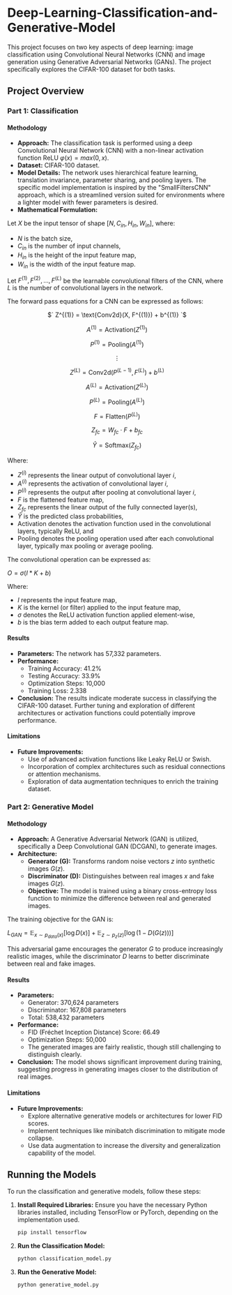 # Deep-Learning-Classification-and-Generative-Model

This project focuses on two key aspects of deep learning: image classification using Convolutional Neural Networks (CNN) and image generation using Generative Adversarial Networks (GANs). The project specifically explores the CIFAR-100 dataset for both tasks.

## Project Overview

### Part 1: Classification

#### Methodology
- **Approach:** The classification task is performed using a deep Convolutional Neural Network (CNN) with a non-linear activation function ReLU $`φ(x) = max(0, x)`$.
- **Dataset:** CIFAR-100 dataset.
- **Model Details:** The network uses hierarchical feature learning, translation invariance, parameter sharing, and pooling layers. The specific model implementation is inspired by the "SmallFiltersCNN" approach, which is a streamlined version suited for environments where a lighter model with fewer parameters is desired.
- **Mathematical Formulation:**

Let $`X`$ be the input tensor of shape $`[N, C_{in}, H_{in}, W_{in}]`$, where:
- $`N`$ is the batch size,
- $`C_{in}`$ is the number of input channels,
- $`H_{in}`$ is the height of the input feature map,
- $`W_{in}`$ is the width of the input feature map.

Let $`F^{(1)}, F^{(2)}, \dots, F^{(L)}`$ be the learnable convolutional filters of the CNN, where $`L`$ is the number of convolutional layers in the network.

The forward pass equations for a CNN can be expressed as follows:
<div align="center">
$`
Z^{(1)} = \text{Conv2d}(X, F^{(1)}) + b^{(1)}
`$

$`
A^{(1)} = \text{Activation}(Z^{(1)})
`$

$`
P^{(1)} = \text{Pooling}(A^{(1)})
`$

$`
\vdots
`$

$`
Z^{(L)} = \text{Conv2d}(P^{(L-1)}, F^{(L)}) + b^{(L)}
`$

$`
A^{(L)} = \text{Activation}(Z^{(L)})
`$

$`
P^{(L)} = \text{Pooling}(A^{(L)})
`$

$`
F = \text{Flatten}(P^{(L)})
`$

$`
Z_{fc} = W_{fc} \cdot F + b_{fc}
`$

$`
\hat{Y} = \text{Softmax}(Z_{fc})
`$

</div>

Where:
- $`Z^{(i)}`$ represents the linear output of convolutional layer $`i`$,
- $`A^{(i)}`$ represents the activation of convolutional layer $`i`$,
- $`P^{(i)}`$ represents the output after pooling at convolutional layer $`i`$,
- $`F`$ is the flattened feature map,
- $`Z_{fc}`$ represents the linear output of the fully connected layer(s),
- $`\hat{Y}`$ is the predicted class probabilities,
- Activation denotes the activation function used in the convolutional layers, typically ReLU, and
- Pooling denotes the pooling operation used after each convolutional layer, typically max pooling or average pooling.

The convolutional operation can be expressed as:

$`
O = \sigma(I * K + b)
`$

Where:
- $`I`$ represents the input feature map,
- $`K`$ is the kernel (or filter) applied to the input feature map,
- $`\sigma`$ denotes the ReLU activation function applied element-wise,
- $`b`$ is the bias term added to each output feature map.

#### Results
- **Parameters:** The network has 57,332 parameters.
- **Performance:**
  - Training Accuracy: 41.2%
  - Testing Accuracy: 33.9%
  - Optimization Steps: 10,000
  - Training Loss: 2.338
- **Conclusion:** The results indicate moderate success in classifying the CIFAR-100 dataset. Further tuning and exploration of different architectures or activation functions could potentially improve performance.

#### Limitations
- **Future Improvements:**
  - Use of advanced activation functions like Leaky ReLU or Swish.
  - Incorporation of complex architectures such as residual connections or attention mechanisms.
  - Exploration of data augmentation techniques to enrich the training dataset.

### Part 2: Generative Model

#### Methodology
- **Approach:** A Generative Adversarial Network (GAN) is utilized, specifically a Deep Convolutional GAN (DCGAN), to generate images.
- **Architecture:**
  - **Generator (G):** Transforms random noise vectors $`z`$ into synthetic images $`G(z)`$.
  - **Discriminator (D):** Distinguishes between real images $`x`$ and fake images $`G(z)`$.
  - **Objective:** The model is trained using a binary cross-entropy loss function to minimize the difference between real and generated images.

The training objective for the GAN is:

$`
L_{GAN} = \mathbb{E}_{x \sim p_{data}(x)}[\log D(x)] + \mathbb{E}_{z \sim p_z(z)}[\log(1 - D(G(z)))]
`$

This adversarial game encourages the generator $`G`$ to produce increasingly realistic images, while the discriminator $`D`$ learns to better discriminate between real and fake images.

#### Results
- **Parameters:**
  - Generator: 370,624 parameters
  - Discriminator: 167,808 parameters
  - Total: 538,432 parameters
- **Performance:**
  - FID (Fréchet Inception Distance) Score: 66.49
  - Optimization Steps: 50,000
  - The generated images are fairly realistic, though still challenging to distinguish clearly.
- **Conclusion:** The model shows significant improvement during training, suggesting progress in generating images closer to the distribution of real images.

#### Limitations
- **Future Improvements:**
  - Explore alternative generative models or architectures for lower FID scores.
  - Implement techniques like minibatch discrimination to mitigate mode collapse.
  - Use data augmentation to increase the diversity and generalization capability of the model.

## Running the Models

To run the classification and generative models, follow these steps:

1. **Install Required Libraries:** Ensure you have the necessary Python libraries installed, including TensorFlow or PyTorch, depending on the implementation used.
   ```bash
   pip install tensorflow
2. **Run the Classification Model:**
   ```bash
   python classification_model.py
1. **Run the Generative Model:**
   ```bash
   python generative_model.py